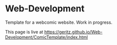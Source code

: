 # Web-Development
Template for a webcomic website. Work in progress.

This page is live at https://geritz.github.io/Web-Development/ComicTemplate/index.html